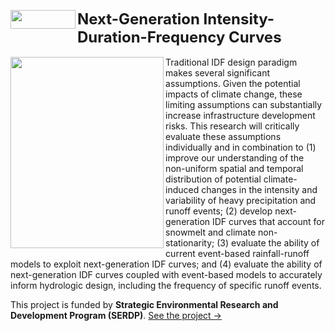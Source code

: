 <a href="https://www.serdp-estcp.org/" style="text-decoration:none"><img src="https://image.ibb.co/nNmnFo/SERDP1.png" class="image2"  width="104" height="30" border="0" align="left" style="border-style: none;"> </a> <font size="5"> <strong>Next-Generation Intensity-Duration-Frequency Curves</strong></font> 
<br />  <br /> 
<img src="https://image.ibb.co/jMv9wT/NG_IDF.png" class="image2" width="245.12" height="306.4" align="left" border="0" style="border-style: none;"> Traditional IDF design paradigm makes several significant assumptions. Given the potential impacts of climate change, these limiting assumptions can substantially increase infrastructure development risks. This research will critically evaluate these assumptions individually and in combination to (1) improve our understanding of the non-uniform spatial and temporal distribution of potential climate-induced changes in the intensity and variability of heavy precipitation and runoff events; (2) develop next-generation IDF curves that account for snowmelt and climate non-stationarity; (3) evaluate the ability of current event-based rainfall-runoff models to exploit next-generation IDF curves; and (4) evaluate the ability of next-generation IDF curves coupled with event-based models to accurately inform hydrologic design, including the frequency of specific runoff events.

This project is funded by <strong>Strategic Environmental Research and Development Program (SERDP)</strong>. <a href="https://www.serdp-estcp.org/Program-Areas/Resource-Conservation-and-Resiliency/Natural-Resources/Cold-Regions-Ecology-and-Management/RC-2546">See the project &#8594;</a>

